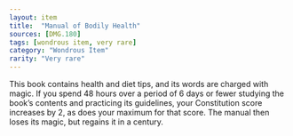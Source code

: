 ```yaml
---
layout: item
title:  "Manual of Bodily Health"
sources: [DMG.180]
tags: [wondrous item, very rare]
category: "Wondrous Item"
rarity: "Very rare"
---
```


This book contains health and diet tips, and its words are charged with magic. If you spend 48 hours over a period of 6 days or fewer studying the book’s contents and practicing its guidelines, your Constitution score increases by 2, as does your maximum for that score. The manual then loses its magic, but regains it in a century.